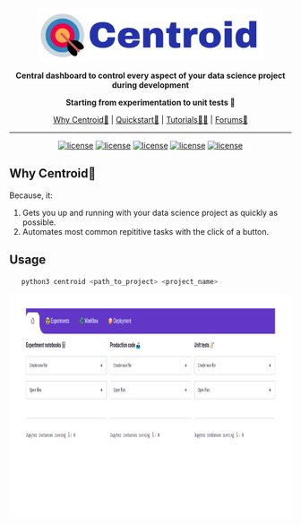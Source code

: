 <div align="center">

<img src="docs/source/imgs/centroid_logo.png" width="400px">

**Central dashboard to control every aspect of your data science project during development**
   
**Starting from experimentation to unit tests 🏁**
   
   
<p align="center">
   <a href="https://github.com/bipinKrishnan/centroid/#why-centroid-">Why Centroid🤔</a> |
   <a href="https://github.com/bipinKrishnan/centroid/#quickstart">Quickstart🚀</a> |
   <a href="https://github.com/bipinKrishnan/centroid/#">Tutorials🧑‍🏫</a> |
   <a href="https://github.com/bipinKrishnan/centroid/#">Forums💬</a>
</p>

_________________________________________________________________________________________
   [![license](https://img.shields.io/github/license/bipinKrishnan/centroid)](https://github.com/bipinKrishnan/centroid/blob/main/LICENSE)
   [![license](https://img.shields.io/github/license/bipinKrishnan/centroid)](https://github.com/bipinKrishnan/centroid/blob/main/LICENSE)
   [![license](https://img.shields.io/github/license/bipinKrishnan/centroid)](https://github.com/bipinKrishnan/centroid/blob/main/LICENSE)
   [![license](https://img.shields.io/github/license/bipinKrishnan/centroid)](https://github.com/bipinKrishnan/centroid/blob/main/LICENSE)
   [![license](https://img.shields.io/github/license/bipinKrishnan/centroid)](https://github.com/bipinKrishnan/centroid/blob/main/LICENSE)
   
</div>

## Why Centroid🤔

Because, it:

1. Gets you up and running with your data science project as quickly as possible.
2. Automates most common repititive tasks with the click of a button.

## Usage
```bash
   python3 centroid <path_to_project> <project_name>
```

<img src="docs/source/imgs/dashboard_home.png" height=400px>
